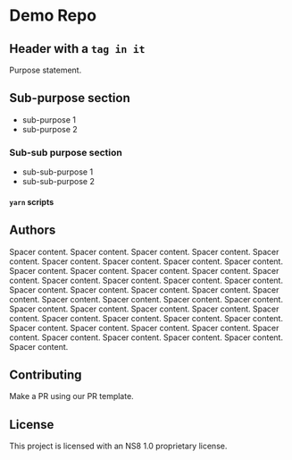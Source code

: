 # Demo Repo

## Header with a `tag in it`

Purpose statement.

## Sub-purpose section

+ sub-purpose 1
+ sub-purpose 2

### Sub-sub purpose section

+ sub-sub-purpose 1
+ sub-sub-purpose 2

#### `yarn` scripts

## Authors

Spacer content.
Spacer content.
Spacer content.
Spacer content.
Spacer content.
Spacer content.
Spacer content.
Spacer content.
Spacer content.
Spacer content.
Spacer content.
Spacer content.
Spacer content.
Spacer content.
Spacer content.
Spacer content.
Spacer content.
Spacer content.
Spacer content.
Spacer content.
Spacer content.
Spacer content.
Spacer content.
Spacer content.
Spacer content.
Spacer content.
Spacer content.
Spacer content.
Spacer content.
Spacer content.
Spacer content.
Spacer content.
Spacer content.
Spacer content.
Spacer content.
Spacer content.
Spacer content.
Spacer content.
Spacer content.
Spacer content.
Spacer content.
Spacer content.
Spacer content.
Spacer content.
Spacer content.
Spacer content.

## Contributing

Make a PR using our PR template.

## License

This project is licensed with an NS8 1.0 proprietary license.
